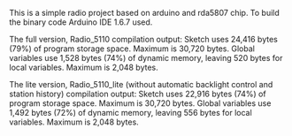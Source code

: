 This is a simple radio project based on arduino and rda5807 chip.
To build the binary code Arduino IDE 1.6.7 used.

The full version, Radio_5110 compilation output:
  Sketch uses 24,416 bytes (79%) of program storage space. Maximum is 30,720 bytes.
  Global variables use 1,528 bytes (74%) of dynamic memory, leaving 520 bytes for local variables. Maximum is 2,048 bytes.

The lite version, Radio_5110_lite (without automatic backlight control and station history) compilation output:
  Sketch uses 22,916 bytes (74%) of program storage space. Maximum is 30,720 bytes.
  Global variables use 1,492 bytes (72%) of dynamic memory, leaving 556 bytes for local variables. Maximum is 2,048 bytes.